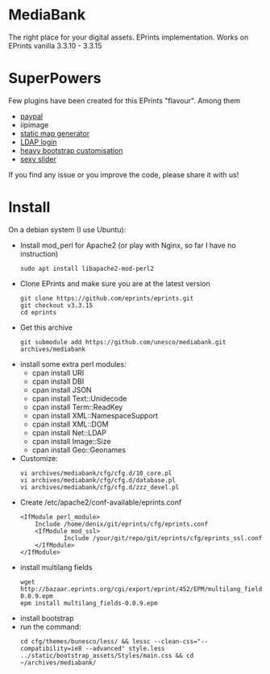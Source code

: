 # MediaBank
The right place for your digital assets.
EPrints implementation. Works on EPrints vanilla 3.3.10 - 3.3.15

# SuperPowers
Few plugins have been created for this EPrints "flavour". Among them

- [paypal](https://github.com/eprintsug/paypal)
- iipimage
- [static map generator](https://github.com/unesco/staticmap)
- [LDAP login](https://github.com/eprintsug/ldap_login)
- [heavy bootstrap customisation](https://github.com/eprintsug/bootstrap)
- [sexy slider](https://github.com/eprintsug/carousel/tree/bootstrap)

If you find any issue or you improve the code, please share it with us!

# Install
On a debian system (I use Ubuntu):

- Install mod_perl for Apache2 (or play with Nginx, so far I have no instruction)
    ```
    sudo apt install libapache2-mod-perl2
    ```
- Clone EPrints and make sure you are at the latest version
    ```
    git clone https://github.com/eprints/eprints.git
    git checkout v3.3.15
    cd eprints
    ```
- Get this archive
    ```
    git submodule add https://github.com/unesco/mediabank.git archives/mediabank
    ```
- install some extra perl modules:
    - cpan install URI
    - cpan install DBI
    - cpan install JSON
    - cpan install Text::Unidecode
    - cpan install Term::ReadKey
    - cpan install XML::NamespaceSupport
    - cpan install XML::DOM
    - cpan install Net::LDAP
    - cpan install Image::Size
    - cpan install Geo::Geonames
- Customize:
    ``` 
    vi archives/mediabank/cfg/cfg.d/10_core.pl
    vi archives/mediabank/cfg/cfg.d/database.pl
    vi archives/mediabank/cfg/cfg.d/zzz_devel.pl
    ```
- Create /etc/apache2/conf-available/eprints.conf
    ```
    <IfModule perl_module>
        Include /home/denix/git/eprints/cfg/eprints.conf
        <IfModule mod_ssl>
                Include /your/git/repo/git/eprints/cfg/eprints_ssl.conf
        </IfModule>
    </IfModule>
    ```
- install multilang fields
    ```
    wget http://bazaar.eprints.org/cgi/export/eprint/452/EPM/multilang_fields-0.0.9.epm
    epm install multilang_fields-0.0.9.epm
    ```
- install bootstrap
- run the command:
    ```
    cd cfg/themes/bunesco/less/ && lessc --clean-css="--compatibility=ie8 --advanced" style.less ../static/bootstrap_assets/Styles/main.css && cd ~/archives/mediabank/
    ```
